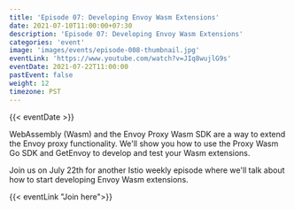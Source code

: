 ```yaml
---
title: 'Episode 07: Developing Envoy Wasm Extensions'
date: 2021-07-10T11:00:00+07:30
description: 'Episode 07: Developing Envoy Wasm Extensions'
categories: 'event'
image: 'images/events/episode-008-thumbnail.jpg'
eventLink: 'https://www.youtube.com/watch?v=JIq8wujlG9s'
eventDate: 2021-07-22T11:00:00
pastEvent: false
weight: 12
timezone: PST
---
```


{{< eventDate >}}

WebAssembly (Wasm) and the Envoy Proxy Wasm SDK are a way to extend the Envoy proxy functionality. We'll show you how to use the Proxy Wasm Go SDK and GetEnvoy to develop and test your Wasm extensions.

Join us on July 22th for another Istio weekly episode where we'll talk about how to start developing Envoy Wasm extensions.

{{< eventLink "Join here">}}
